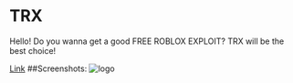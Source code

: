 # TRX
Hello! Do you wanna get a good FREE ROBLOX EXPLOIT? TRX will be the best choice!

[Link](https://trx-roblox.com/ "TRX Website")
##Screenshots:
![logo](https://trx-roblox.com/img/app.png "Screenshot")
